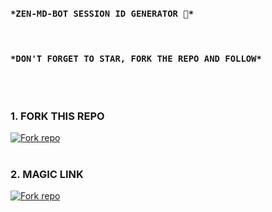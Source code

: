 
### `*ZEN-MD-BOT SESSION ID GENERATOR 🥺*`
<br>

### `*DON'T FORGET TO STAR, FORK THE REPO AND FOLLOW*`

<br><br>
### 1. FORK THIS REPO

<a href='https://github.com/mxgamecoder/ZEN-MD-BOT-SESSION-GENERATOR/fork' target="_blank"><img alt='Fork repo' src='https://img.shields.io/badge/Fork This Repo-red?style=for-the-badge&logo=git&logoColor=white'/></a>
<br><br>
### 2. MAGIC LINK

<a href='https://zen-md-bot-session-generator-1.onrender.com' target="_blank"><img alt='Fork repo' src='https://img.shields.io/badge/MAGIC LINK-black?style=for-the-badge&logo=git&logoColor=white'/></a>
